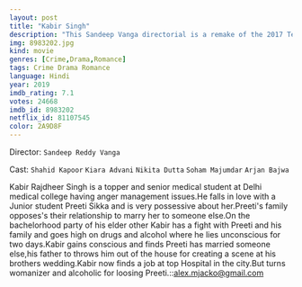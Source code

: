 ```yaml
---
layout: post
title: "Kabir Singh"
description: "This Sandeep Vanga directorial is a remake of the 2017 Telugu movie Arjun Reddy. The plot revolves around an alcoholic surgeon battling temper issues. Things get worse as he watches the love of his life marry another man. High on emotions coupled with impressive action the film promises an intense watch..."
img: 8983202.jpg
kind: movie
genres: [Crime,Drama,Romance]
tags: Crime Drama Romance 
language: Hindi
year: 2019
imdb_rating: 7.1
votes: 24668
imdb_id: 8983202
netflix_id: 81107545
color: 2A9D8F
---
```

Director: `Sandeep Reddy Vanga`  

Cast: `Shahid Kapoor` `Kiara Advani` `Nikita Dutta` `Soham Majumdar` `Arjan Bajwa` 

Kabir Rajdheer Singh is a topper and senior medical student at Delhi medical college having anger management issues.He falls in love with a Junior student Preeti Sikka and is very possessive about her.Preeti's family opposes's their relationship to marry her to someone else.On the bachelorhood party of his elder other Kabir has a fight with Preeti and his family and goes high on drugs and alcohol where he lies unconscious for two days.Kabir gains conscious and finds Preeti has married someone else,his father to throws him out of the house for creating a scene at his brothers wedding.Kabir now finds a job at top Hospital in the city.But turns womanizer and alcoholic for loosing Preeti.::alex.mjacko@gmail.com